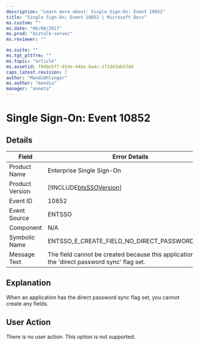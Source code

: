 ```yaml
---
description: "Learn more about: Single Sign-On: Event 10852"
title: "Single Sign-On: Event 10852 | Microsoft Docs"
ms.custom: ""
ms.date: "06/08/2017"
ms.prod: "biztalk-server"
ms.reviewer: ""

ms.suite: ""
ms.tgt_pltfrm: ""
ms.topic: "article"
ms.assetid: f9d6e5ff-95de-448a-8a4c-1f2d43ab57d4
caps.latest.revision: 7
author: "MandiOhlinger"
ms.author: "mandia"
manager: "anneta"
---
```

# Single Sign-On: Event 10852
## Details  
  
| Field | Error Details |
|-----------------|-----------------------------------------------------------------------------------------------|
|  Product Name   |                                   Enterprise Single Sign-On                                   |
| Product Version |                  [!INCLUDE[btsSSOVersion](../includes/btsssoversion-md.md)]                   |
|    Event ID     |                                             10852                                             |
|  Event Source   |                                            ENTSSO                                             |
|    Component    |                                              N/A                                              |
|  Symbolic Name  |                         ENTSSO_E_CREATE_FIELD_NO_DIRECT_PASSWORD_SYNC                         |
|  Message Text   | The field cannot be created because this application has the 'direct password sync' flag set. |
  
## Explanation  
 When an application has the direct password sync flag set, you cannot create any fields.  
  
## User Action  
 There is no user action. This option is not supported.
